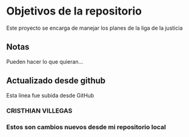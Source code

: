 # Objetivos de la repositorio

Este proyecto se encarga de manejar los planes de la liga de la justicia


## Notas
Pueden hacer lo que quieran...

## Actualizado desde github
Esta linea fue subida desde GitHub

### CRISTHIAN VILLEGAS

### Estos son cambios nuevos desde mi repositorio local